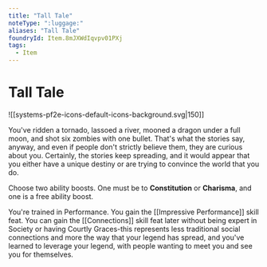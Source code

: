 ```yaml
---
title: "Tall Tale"
noteType: ":luggage:"
aliases: "Tall Tale"
foundryId: Item.8mJXWdIqvpv01PXj
tags:
  - Item
---
```


# Tall Tale
![[systems-pf2e-icons-default-icons-background.svg|150]]

You've ridden a tornado, lassoed a river, mooned a dragon under a full moon, and shot six zombies with one bullet. That's what the stories say, anyway, and even if people don't strictly believe them, they are curious about you. Certainly, the stories keep spreading, and it would appear that you either have a unique destiny or are trying to convince the world that you do.

Choose two ability boosts. One must be to **Constitution** or **Charisma**, and one is a free ability boost.

You're trained in Performance. You gain the [[Impressive Performance]] skill feat. You can gain the [[Connections]] skill feat later without being expert in Society or having Courtly Graces-this represents less traditional social connections and more the way that your legend has spread, and you've learned to leverage your legend, with people wanting to meet you and see you for themselves.
